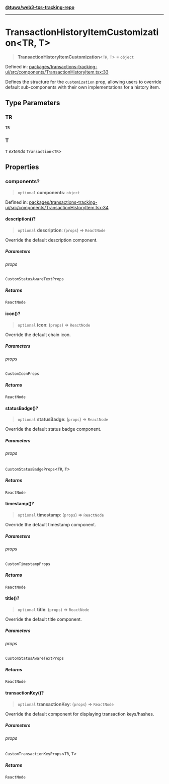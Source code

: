 [**@tuwa/web3-txs-tracking-repo**](../../../README.md)

***

# TransactionHistoryItemCustomization\<TR, T\>

> **TransactionHistoryItemCustomization**\<`TR`, `T`\> = `object`

Defined in: [packages/transactions-tracking-ui/src/components/TransactionHistoryItem.tsx:33](https://github.com/TuwaIO/web3-transactions-tracking/blob/1c531e3315ee04126f921b4f2611e5bf6a27395e/packages/transactions-tracking-ui/src/components/TransactionHistoryItem.tsx#L33)

Defines the structure for the `customization` prop, allowing users to override
default sub-components with their own implementations for a history item.

## Type Parameters

### TR

`TR`

### T

`T` *extends* `Transaction`\<`TR`\>

## Properties

### components?

> `optional` **components**: `object`

Defined in: [packages/transactions-tracking-ui/src/components/TransactionHistoryItem.tsx:34](https://github.com/TuwaIO/web3-transactions-tracking/blob/1c531e3315ee04126f921b4f2611e5bf6a27395e/packages/transactions-tracking-ui/src/components/TransactionHistoryItem.tsx#L34)

#### description()?

> `optional` **description**: (`props`) => `ReactNode`

Override the default description component.

##### Parameters

###### props

`CustomStatusAwareTextProps`

##### Returns

`ReactNode`

#### icon()?

> `optional` **icon**: (`props`) => `ReactNode`

Override the default chain icon.

##### Parameters

###### props

`CustomIconProps`

##### Returns

`ReactNode`

#### statusBadge()?

> `optional` **statusBadge**: (`props`) => `ReactNode`

Override the default status badge component.

##### Parameters

###### props

`CustomStatusBadgeProps`\<`TR`, `T`\>

##### Returns

`ReactNode`

#### timestamp()?

> `optional` **timestamp**: (`props`) => `ReactNode`

Override the default timestamp component.

##### Parameters

###### props

`CustomTimestampProps`

##### Returns

`ReactNode`

#### title()?

> `optional` **title**: (`props`) => `ReactNode`

Override the default title component.

##### Parameters

###### props

`CustomStatusAwareTextProps`

##### Returns

`ReactNode`

#### transactionKey()?

> `optional` **transactionKey**: (`props`) => `ReactNode`

Override the default component for displaying transaction keys/hashes.

##### Parameters

###### props

`CustomTransactionKeyProps`\<`TR`, `T`\>

##### Returns

`ReactNode`
